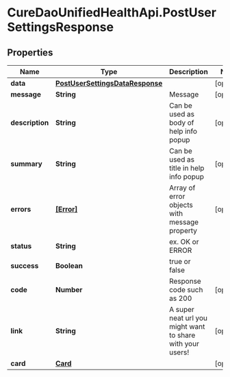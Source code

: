 # CureDaoUnifiedHealthApi.PostUserSettingsResponse

## Properties

Name | Type | Description | Notes
------------ | ------------- | ------------- | -------------
**data** | [**PostUserSettingsDataResponse**](PostUserSettingsDataResponse.md) |  | [optional] 
**message** | **String** | Message | [optional] 
**description** | **String** | Can be used as body of help info popup | [optional] 
**summary** | **String** | Can be used as title in help info popup | [optional] 
**errors** | [**[Error]**](Error.md) | Array of error objects with message property | [optional] 
**status** | **String** | ex. OK or ERROR | 
**success** | **Boolean** | true or false | 
**code** | **Number** | Response code such as 200 | [optional] 
**link** | **String** | A super neat url you might want to share with your users! | [optional] 
**card** | [**Card**](Card.md) |  | [optional] 



